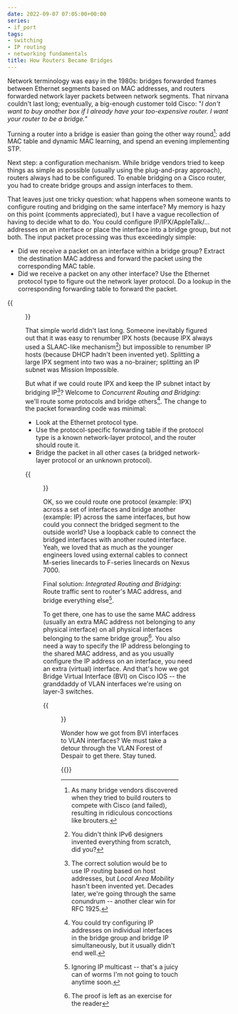 ```yaml
---
date: 2022-09-07 07:05:00+00:00
series:
- if_port
tags:
- switching
- IP routing
- networking fundamentals
title: How Routers Became Bridges
---
```

Network terminology was easy in the 1980s: bridges forwarded frames between Ethernet segments based on MAC addresses, and routers forwarded network layer packets between network segments. That nirvana couldn't last long; eventually, a big-enough customer told Cisco: "_I don't want to buy another box if I already have your too-expensive router. I want your router to be a bridge._"

Turning a router into a bridge is easier than going the other way round[^RB]: add MAC table and dynamic MAC learning, and spend an evening implementing STP.
<!--more-->
[^RB]: As many bridge vendors discovered when they tried to build routers to compete with Cisco (and failed), resulting in ridiculous concoctions like brouters.

Next step: a configuration mechanism. While bridge vendors tried to keep things as simple as possible (usually using the plug-and-pray approach), routers always had to be configured. To enable bridging on a Cisco router, you had to create bridge groups and assign interfaces to them.

[^SW]: Even when they were called layer-2 switches

That leaves just one tricky question: what happens when someone wants to configure routing and bridging on the same interface? My memory is hazy on this point (comments appreciated), but I have a vague recollection of having to decide what to do. You could configure IP/IPX/AppleTalk/... addresses on an interface or place the interface into a bridge group, but not both. The input packet processing was thus exceedingly simple:

* Did we receive a packet on an interface within a bridge group? Extract the destination MAC address and forward the packet using the corresponding MAC table.
* Did we receive a packet on any other interface? Use the Ethernet protocol type to figure out the network layer protocol. Do a lookup in the corresponding forwarding table to forward the packet.

{{<figure src="/2022/09/isolated-routing-bridging.jpg" caption="A router performing independent routing and bridging">}}

That simple world didn't last long. Someone inevitably figured out that it was easy to renumber IPX hosts (because IPX always used a SLAAC-like mechanism[^SLAAC]) but impossible to renumber IP hosts (because DHCP hadn't been invented yet). Splitting a large IPX segment into two was a no-brainer; splitting an IP subnet was Mission Impossible.

[^SLAAC]: You didn't think IPv6 designers invented everything from scratch, did you?

But what if we could route IPX and keep the IP subnet intact by bridging IP[^LAM]? Welcome to _Concurrent Routing and Bridging_: we'll route some protocols and bridge others[^CRB]. The change to the packet forwarding code was minimal:

* Look at the Ethernet protocol type.
* Use the protocol-specific forwarding table if the protocol type is a known network-layer protocol, and the router should route it.
* Bridge the packet in all other cases (a bridged network-layer protocol or an unknown protocol).

{{<figure src="/2022/09/concurrent-routing-bridging.jpg" caption="Protocol-based Concurrent Routing and Bridging (CRB)">}}

[^LAM]: The correct solution would be to use IP routing based on host addresses, but _Local Area Mobility_ hasn't been invented yet. Decades later, we're going through the same conundrum -- another clear win for RFC 1925.

[^CRB]: You could try configuring IP addresses on individual interfaces in the bridge group and bridge IP simultaneously, but it usually didn't end well.

OK, so we could route one protocol (example: IPX) across a set of interfaces and bridge another (example: IP) across the same interfaces, but how could you connect the bridged segment to the outside world? Use a loopback cable to connect the bridged interfaces with another routed interface. Yeah, we loved that as much as the younger engineers loved using external cables to connect M-series linecards to F-series linecards on Nexus 7000.

Final solution: _Integrated Routing and Bridging_: Route traffic sent to router's MAC address, and bridge everything else[^IPMC].

To get there, one has to use the same MAC address (usually an extra MAC address not belonging to any physical interface) on all physical interfaces belonging to the same bridge group[^ER]. You also need a way to specify the IP address belonging to the shared MAC address, and as you usually configure the IP address on an interface, you need an extra (virtual) interface. And that's how we got Bridge Virtual Interface (BVI) on Cisco IOS -- the granddaddy of VLAN interfaces we're using on layer-3 switches.

{{<figure src="/2022/09/integrated-routing-bridging.jpg" caption="Integrated Routing and Bridging (IRB)">}}

Wonder how we got from BVI interfaces to VLAN interfaces? We must take a detour through the VLAN Forest of Despair to get there. Stay tuned.

[^IPMC]: Ignoring IP multicast -- that's a juicy can of worms I'm not going to touch anytime soon.

[^ER]: The proof is left as an exercise for the reader

{{<next-in-series page="/posts/2022/09/vlan-interfaces.md" />}}
